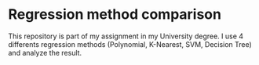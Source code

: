 # Regression method comparison

This repository is part of my assignment in my University degree. I use 4 differents regression methods (Polynomial, K-Nearest, SVM, Decision Tree) and analyze the result.
